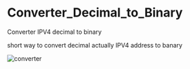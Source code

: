# Converter_Decimal_to_Binary
Converter IPV4 decimal to binary

short way to convert decimal actually IPV4 address to banary

![converter](https://github.com/maydesa/Converter_Decimal_to_Binary/assets/58660049/1c48adf4-3caa-4747-b14f-be024f9f901f)
